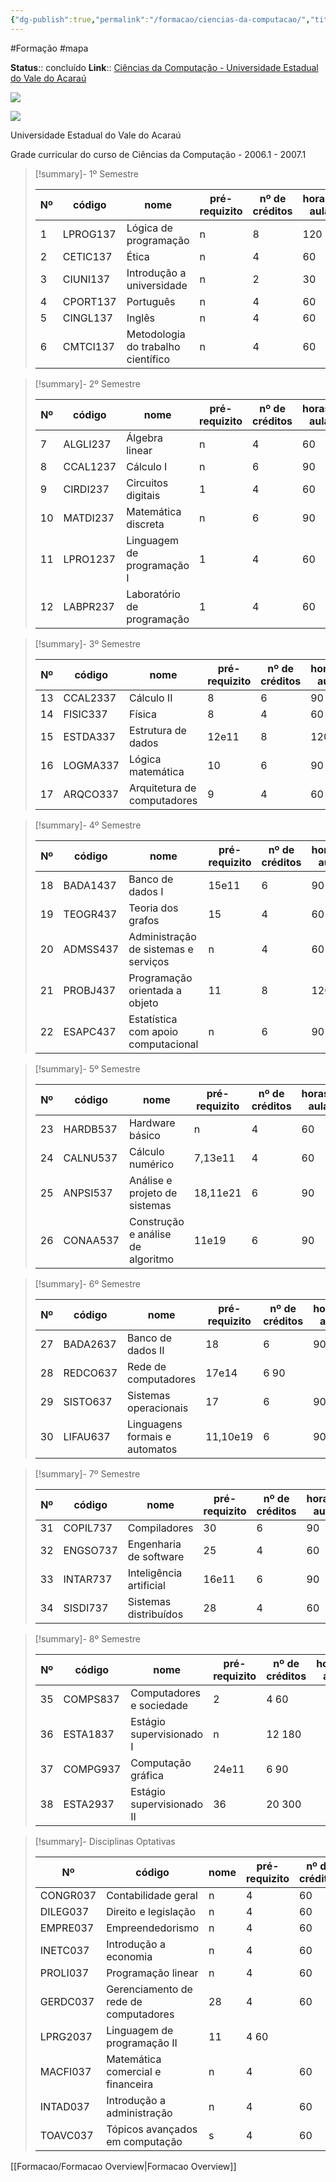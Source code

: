 ```yaml
---
{"dg-publish":true,"permalink":"/formacao/ciencias-da-computacao/","title":"Bacharel em Ciências da Computação","metatags":{"description":"Lista de disciplinas da formação"},"contentClasses":"row-lines row-hover","noteIcon":"default","updated":"2025-09-24T18:52:27.531-03:00"}
---
```


#Formação #mapa

**Status**:: concluído
**Link**:: [Ciências da Computação - Universidade Estadual do Vale do Acaraú](https://www.uva.ce.gov.br/cursos/cursos-graduacao/cg-computacao/)

![](https://blogger.googleusercontent.com/img/b/R29vZ2xl/AVvXsEhnzqmToGTx9bmKoj1u3O4GsoQe9oJPidLF9HQ4Kusy1VvTsVS-YMM3S0G90vbjqX2UQ0CbiwQxtrasi-TrVOyRaDYiebGnDJg1MUfm9qUdk0fn7klVTgG49O8vVvYH7WBW9-P5qxZy0PU/s1600/fig128002.png)

![](https://blogger.googleusercontent.com/img/b/R29vZ2xl/AVvXsEhyNtkMqDg1Fm0MmIL6ZOGqpm0ceUvyUbnmmMgnZXSEiNi9jNQYjlKxRNAHG7XM8TrtubnBB5Qxspy0WbRXHWhwo1xEjQj-N6CX64BLAGf0_soqm9hbGqX0SXO9b7GXBYVQ47HZY38tMn0/s1600/fig128130.png)

Universidade Estadual do Vale do Acaraú  
  
Grade curricular do curso de Ciências da Computação - 2006.1 - 2007.1  

>[!summary]- 1º Semestre
>
> | Nº  | código | nome | pré-requizito | nº de créditos | horas-aula |
> | --- | ------ | ---- | ------------- | -------------- | ---------- |
> | 1 | LPROG137 | Lógica de programação | n | 8 | 120  |
> | 2 | CETIC137 | Ética | n | 4 | 60  |
> | 3 | CIUNI137 | Introdução a universidade | n | 2 | 30  |
> | 4 | CPORT137 | Português | n | 4 | 60  |
> | 5 | CINGL137 | Inglês | n | 4 | 60  |
> | 6 | CMTCI137 | Metodologia do trabalho científico | n | 4 | 60  |

>[!summary]- 2º Semestre
>
> | Nº  | código | nome | pré-requizito | nº de créditos | horas-aula |
> | --- | ------ | ---- | ------------- | -------------- | ---------- |
> | 7 | ALGLI237 | Álgebra linear | n |4 |60  |
> | 8 | CCAL1237 | Cálculo I | n | 6 | 90 | 
> | 9 | CIRDI237 | Circuitos digitais | 1 | 4 | 60 |
> | 10|  MATDI237 | Matemática discreta | n | 6 | 90 |
> | 11|  LPRO1237 | Linguagem de programação I | 1 | 4 | 60 |
> | 12|  LABPR237 | Laboratório de programação | 1 | 4 | 60  |

>[!summary]- 3º Semestre
>
> | Nº  | código | nome | pré-requizito | nº de créditos | horas-aula |
> | --- | ------ | ---- | ------------- | -------------- | ---------- |
> |13 | CCAL2337 | Cálculo II | 8 | 6 | 90 |
> |14 | FISIC337 | Física | 8 | 4 | 60 | 
> |15 | ESTDA337 | Estrutura de dados | 12e11 | 8 | 120 |
> |16 | LOGMA337 | Lógica matemática | 10 | 6 | 90  |
> |17 | ARQCO337 | Arquitetura de computadores | 9 | 4 | 60 |

>[!summary]- 4º Semestre
>
> | Nº  | código | nome | pré-requizito | nº de créditos | horas-aula |
> | --- | ------ | ---- | ------------- | -------------- | ---------- |
> | 18 | BADA1437 | Banco de dados I | 15e11 | 6 | 90 | 
> | 19 | TEOGR437 | Teoria dos grafos | 15 | 4 | 60  |
> | 20 | ADMSS437 | Administração de sistemas e serviços | n | 4 | 60  |
> | 21 | PROBJ437 | Programação orientada a objeto |  11 | 8 | 120  |
> | 22 | ESAPC437 | Estatística com apoio computacional | n | 6 | 90  |

>[!summary]- 5º Semestre
>
> | Nº  | código | nome | pré-requizito | nº de créditos | horas-aula |
> | --- | ------ | ---- | ------------- | -------------- | ---------- |
> |23 | HARDB537 | Hardware básico | n | 4 | 60  |
> |24 | CALNU537 | Cálculo numérico |7,13e11 | 4 | 60 |
> |25 | ANPSI537 | Análise e projeto de sistemas | 18,11e21 | 6 | 90  |
> |26 | CONAA537 | Construção e análise de algoritmo | 11e19 | 6 |90  |

>[!summary]- 6º Semestre
>
> | Nº  | código | nome | pré-requizito | nº de créditos | horas-aula |
> | --- | ------ | ---- | ------------- | -------------- | ---------- |
> |27 | BADA2637 | Banco de dados II |18 |6 |90  |
> |28 | REDCO637 | Rede de computadores |17e14 |6 90  |
> |29 | SISTO637 | Sistemas operacionais |17 |6 |90  |
> |30 | LIFAU637 | Linguagens formais e automatos | 11,10e19 |6 |90  |

>[!summary]- 7º Semestre
>
> | Nº  | código | nome | pré-requizito | nº de créditos | horas-aula |
> | --- | ------ | ---- | ------------- | -------------- | ---------- |
> | 31 | COPIL737 | Compiladores |30 |6 |90  |
> | 32 | ENGSO737 | Engenharia de software |25 |4 |60 | 
> | 33 | INTAR737 | Inteligência artificial | 16e11 | 6 |90 | 
> | 34 | SISDI737 | Sistemas distribuídos | 28 | 4 | 60  |

>[!summary]- 8º Semestre
>
> | Nº  | código | nome | pré-requizito | nº de créditos | horas-aula |
> | --- | ------ | ---- | ------------- | -------------- | ---------- |
> | 35 | COMPS837 | Computadores e sociedade | 2 |4 60  |
> | 36 | ESTA1837 | Estágio supervisionado I | n |12 180  |
> | 37 | COMPG937 | Computação gráfica | 24e11 | 6 90  |
> | 38 | ESTA2937 | Estágio supervisionado II | 36 | 20 300  |

>[!summary]- Disciplinas Optativas
>
> | Nº  | código | nome | pré-requizito | nº de créditos | horas-aula |
> | --- | ------ | ---- | ------------- | -------------- | ---------- |
> | CONGR037 | Contabilidade geral |n |4 |60  |
> | DILEG037 | Direito e legislação |n |4 |60 | 
> | EMPRE037 | Empreendedorismo |n |4 |60  |
> | INETC037 | Introdução a economia |n |4 |60  |
> | PROLI037 | Programação linear |n |4 |60  |
> | GERDC037 | Gerenciamento de rede de computadores |28 |4 |60  |
> | LPRG2037 | Linguagem de programação II |11 |4 60  |
> | MACFI037 | Matemática comercial e financeira |n |4 |60  |
> | INTAD037 | Introdução a administração |n |4 |60  |
> | TOAVC037 | Tópicos avançados em computação |s |4 |60|

[[Formacao/Formacao Overview\|Formacao Overview]]
